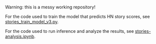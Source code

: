 Warning: this is a messy working repository!

For the code used to train the model that predicts HN story scores, see [stories_train_model_v3.py](stories_train_model_v3.py).

For the code used to run inference and analyze the results, see [stories-analysis.ipynb](stories-analysis.ipynb).